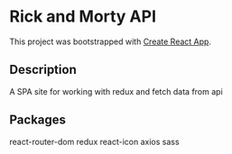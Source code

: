 # Rick and Morty API

This project was bootstrapped with [Create React App](https://github.com/facebook/create-react-app).

## Description

A SPA site for working with redux and fetch data from api

## Packages

react-router-dom
redux
react-icon
axios
sass

